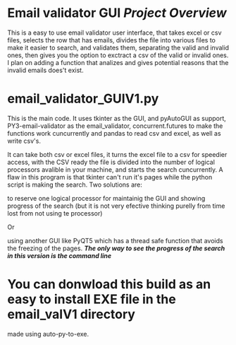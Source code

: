 # Email validator GUI *Project Overview*
This is a easy to use email validator user interface, that takes excel or csv files, selects the row that has emails, divides the file into various files to make it easier to search, and validates them, separating the valid and invalid ones, then gives you the option to exctract a csv of the valid or invalid ones.
I plan on adding a function that analizes and gives potential reasons that the invalid emails does't exist.


# email_validator_GUIV1.py
This is the main code. It uses tkinter as the GUI, and pyAutoGUI as support, PY3-email-validator as the email_validator, concurrent.futures to make the functions work cuncurrently and pandas to read csv and excel, as well as write csv's.

It can take both csv or excel files, it turns the excel file to a csv for speedier access, with the CSV ready the file is divided into the number of logical processors avalible in your machine, and starts the search cuncurrently. A flaw in this program is that tkinter can't run it's pages while the python script is making the search. Two solutions are:

to reserve one logical processor for maintainig the GUI and showing progress of the search (but it is not very efective thinking purelly from time lost from not using te processor) 

Or

using another GUI like PyQT5 which has a thread safe function that avoids the freezing of the pages.
***The only way to see the progress of the search in this version is the command line***

# You can donwload this build as an easy to install EXE file in the email_valV1 directory
made using auto-py-to-exe.
